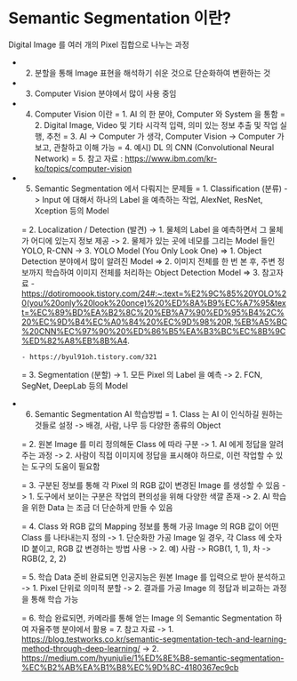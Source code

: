 # Semantic Segmentation 이란?

   Digital Image 를 여러 개의 Pixel 집합으로 나누는 과정
- 2. 분할을 통해 Image 표현을 해석하기 쉬운 것으로 단순화하여 변환하는 것
- 3. Computer Vision 분야에서 많이 사용 중임

- 4. Computer Vision 이란
  = 1. AI 의 한 분야, Computer 와 System 을 통함
  = 2. Digital Image, Video 및 기타 시각적 입력, 의미 있는 정보 추출 및 작업 실행, 추천
  = 3. AI -> Computer 가 생각, Computer Vision -> Computer 가 보고, 관찰하고 이해 가능
  = 4. 예시) DL 의 CNN (Convolutional Neural Network)
  = 5. 참고 자료 : https://www.ibm.com/kr-ko/topics/computer-vision

- 5. Semantic Segmentation 에서 다뤄지는 문제들
  = 1. Classification (분류)
    -> Input 에 대해서 하나의 Label 을 예측하는 작업, AlexNet, ResNet, Xception 등의 Model

  = 2. Localization / Detection (발견)
    -> 1. 물체의 Label 을 예측하면서 그 물체가 어디에 있는지 정보 제공
    -> 2. 물체가 있는 곳에 네모를 그리는 Model 들인 YOLO, R-CNN
    -> 3. YOLO Model (You Only Look One)
       => 1. Object Detection 분야에서 많이 알려진 Model
       => 2. 이미지 전체를 한 번 본 후, 주변 정보까지 학습하여 이미지 전체를 처리하는 Object Detection Model
       => 3. 참고자료
	  - https://dotiromoook.tistory.com/24#:~:text=%E2%9C%85%20YOLO%20(you%20only%20look%20once)%20%ED%8A%B9%EC%A7%95&text=%EC%89%BD%EA%B2%8C%20%EB%A7%90%ED%95%B4%2C%20%EC%9D%B4%EC%A0%84%20%EC%9D%98%20R,%EB%A5%BC%20CNN%EC%97%90%20%ED%86%B5%EA%B3%BC%EC%8B%9C%ED%82%A8%EB%8B%A4.

	  - https://byul91oh.tistory.com/321

  = 3. Segmentation (분할)
    -> 1. 모든 Pixel 의 Label 을 예측
    -> 2. FCN, SegNet, DeepLab 등의 Model

- 6. Semantic Segmentation AI 학습방법
  = 1. Class 는 AI 이 인식하길 원하는 것들로 설정
    -> 배경, 사람, 나무 등 다양한 종류의 Object

  = 2. 원본 Image 를 미리 정의해둔 Class 에 따라 구분
    -> 1. AI 에게 정답을 알려주는 과정
    -> 2. 사람이 직접 이미지에 정답을 표시해야 하므로, 이런 작업할 수 있는 도구의 도움이 필요함
 
  = 3. 구분된 정보를 통해 각 Pixel 의 RGB 값이 변경된 Image 를 생성할 수 있음
    -> 1. 도구에서 보이는 구분은 작업의 편의성을 위해 다양한 색깔 존재
    -> 2. AI 학습을 위한 Data 는 조금 더 단순하게 만들 수 있음

  = 4. Class 와 RGB 값의 Mapping 정보를 통해 가공 Image 의 RGB 값이 어떤 Class 를 나타내는지 정의
    -> 1. 단순화한 가공 Image 일 경우, 각 Class 에 숫자 ID 붙이고, RGB 값 변경하는 방법 사용
    -> 2. 예) 사람 -> RGB(1, 1, 1), 차 -> RGB(2, 2, 2)

  = 5. 학습 Data 준비 완료되면 인공지능은 원본 Image 를 입력으로 받아 분석하고
    -> 1. Pixel 단위로 의미적 분할
    -> 2. 결과를 가공 Image 의 정답과 비교하는 과정을 통해 학습 가능

  = 6. 학습 완료되면, 카메라를 통해 얻는 Image 의 Semantic Segmentation 하여 자율주행 분야에서 활용
  = 7. 참고 자료
    -> 1. https://blog.testworks.co.kr/semantic-segmentation-tech-and-learning-method-through-deep-learning/
    -> 2. https://medium.com/hyunjulie/1%ED%8E%B8-semantic-segmentation-%EC%B2%AB%EA%B1%B8%EC%9D%8C-4180367ec9cb
